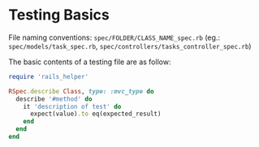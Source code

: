 # Testing Basics

File naming conventions: `spec/FOLDER/CLASS_NAME_spec.rb` (eg.: `spec/models/task_spec.rb`, `spec/controllers/tasks_controller_spec.rb`)

The basic contents of a testing file are as follow:
```ruby
require 'rails_helper'

RSpec.describe Class, type: :mvc_type do
  describe '#method' do
    it 'description of test' do
      expect(value).to eq(expected_result)
    end
  end
end
```
